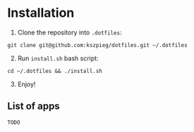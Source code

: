 # Installation
1. Clone the repository into `.dotfiles`:
```
git clone git@github.com:kszpieg/dotfiles.git ~/.dotfiles
```
2. Run `install.sh` bash script:
```
cd ~/.dotfiles && ./install.sh
```
3. Enjoy!
   
## List of apps
`TODO`